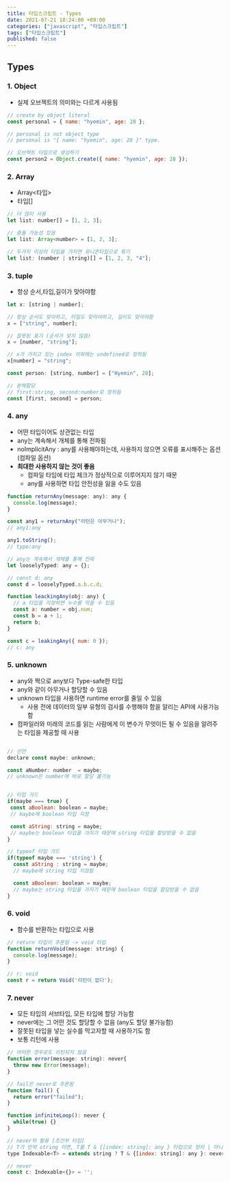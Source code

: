 ```yaml
---
title: 타입스크립트 - Types
date: 2021-07-21 18:24:00 +09:00
categories: ["javascript", "타입스크립트"]
tags: ["타입스크립트"]
published: false
---
```


## Types

### 1. Object

- 실제 오브젝트의 의미와는 다르게 사용됨

```js
// create by object literal
const personal = { name: "hyemin", age: 28 };

// personal is not object type
// personal is "{ name: "hyemin", age: 28 }" type.

// 오브젝트 타입으로 생성하기
const person2 = Object.create({ name: "hyemin", age: 28 });
```

### 2. Array

- Array<타입>
- 타입[]

```js
// 더 많이 사용
let list: number[] = [1, 2, 3];

// 충돌 가능성 있음
let list: Array<number> = [1, 2, 3];

// 두가지 이상의 타입을 가지면 유니온타입으로 묶기
let list: (number | string)[] = [1, 2, 3, "4"];
```

### 3. tuple

- 항상 순서,타입,길이가 맞아야함

```js
let x: [string | number];

// 항상 순서도 맞아하고, 타입도 맞아야하고, 길이도 맞아야함
x = ["string", number];

// 잘못된 표기 (순서가 맞지 않음)
x = [number, "string"];

// x가 가지고 있는 index 이외에는 undefined로 정의됨
x[number] = "string";

const person: [string, number] = ["Hyemin", 28];

// 분해할당
// first:string, second:number로 정의됨
const [first, second] = person;
```

### 4. any

- 어떤 타입이어도 상관없는 타입
- any는 계속해서 개체를 통해 전파됨
- noImplicitAny : any를 사용해야하는데, 사용하지 않으면 오류를 표시해주는 옵션(컴파일 옵션)
- **최대한 사용하지 않는 것이 좋음**
  - 컴파일 타임에 타입 체크가 정상적으로 이루어지지 않기 때문
  - any를 사용하면 타입 안전성을 잃을 수도 있음

```js
function returnAny(message: any): any {
  console.log(message);
}

const any1 = returnAny("리턴은 아무거나");
// any1:any

any1.toString();
// type:any

// any는 계속해서 개체를 통해 전파
let looselyTyped: any = {};

// const d: any
const d = looselyTyped.a.b.c.d;

function leackingAny(obj: any) {
  // a 타입을 지정하면 누수를 막을 수 있음
  const a: number = obj.num;
  const b = a + 1;
  return b;
}

const c = leakingAny({ num: 0 });
// c: any
```

### 5. unknown

- any와 짝으로 any보다 Type-safe한 타입
- any와 같이 아무거나 할당할 수 있음
- unknown 타입을 사용하면 runtime error를 줄일 수 있음
  - 사용 전에 데이터의 일부 유형의 검사를 수행해야 함을 알리는 API에 사용가능함
- 컴파일러와 미래의 코드를 읽는 사람에게 이 변수가 무엇이든 될 수 있음을 알려주는 타입을 제공할 때 사용

```js

// 선언
declare const maybe: unknown;

const aNumber: number  = maybe;
// unknown은 number에 바로 할당 불가능


// 타입 가드
if(maybe === true) {
 const aBoolean: boolean = maybe;
 // maybe에 boolean 타입 지정

 const aString: string = maybe;
 // maybe는 boolean 타입을 가지기 때문에 string 타입을 할당받을 수 없음
}

// typeof 타입 가드
if(typeof maybe === 'string') {
  const aString : string = maybe;
  // maybe에 string 타입 지정됨

  const aBoolean: boolean = maybe;
  // maybe는 string 타입을 가지기 때문에 boolean 타입을 할당받을 수 없음
}
```

### 6. void

- 함수를 반환하는 타입으로 사용

```js
// return 타입이 추론됨 -> void 타입
function returnVoid(message: string) {
  console.log(message);
}

// r: void
const r = return Void('리턴이 없다');
```

### 7. never

- 모든 타입의 서브타입, 모든 타입에 할당 가능함
- never에는 그 어떤 것도 할당할 수 없음 (any도 할당 불가능함)
- 잘못된 타입을 넣는 실수를 막고자할 때 사용하기도 함
- 보통 리턴에 사용

```js
// 어떠한 경우로도 리턴되지 않음
function error(message: string): never{
  throw new Error(message);
}

// fail은 never로 추론됨
function fail() {
  return error("failed");
}

function infiniteLoop(): never {
  while(true) {}
}

// never의 활용 [조건부 타입]
// T가 만약 string 이면, T를 T & {[index: string]: any } 타입으로 정의 | 아니라면 never로 정의
type Indexable<T> = extends string ? T & {[index: string]: any }: never;

// never
const c: Indexable<{}> = '';
```
